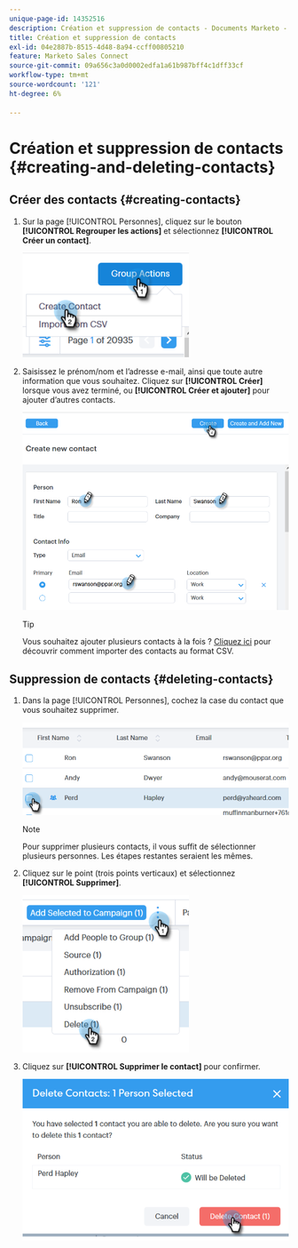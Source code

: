 ```yaml
---
unique-page-id: 14352516
description: Création et suppression de contacts - Documents Marketo - Documentation du produit
title: Création et suppression de contacts
exl-id: 04e2887b-8515-4d48-8a94-ccff00805210
feature: Marketo Sales Connect
source-git-commit: 09a656c3a0d0002edfa1a61b987bff4c1dff33cf
workflow-type: tm+mt
source-wordcount: '121'
ht-degree: 6%

---
```


# Création et suppression de contacts {#creating-and-deleting-contacts}

## Créer des contacts {#creating-contacts}

1. Sur la page [!UICONTROL Personnes], cliquez sur le bouton **[!UICONTROL Regrouper les actions]** et sélectionnez **[!UICONTROL Créer un contact]**.

   ![](assets/one-2.png)

1. Saisissez le prénom/nom et l’adresse e-mail, ainsi que toute autre information que vous souhaitez. Cliquez sur **[!UICONTROL Créer]** lorsque vous avez terminé, ou **[!UICONTROL Créer et ajouter]** pour ajouter d’autres contacts.

   ![](assets/two-2.png)

   >[!TIP]
   >
   >Vous souhaitez ajouter plusieurs contacts à la fois ? [Cliquez ici](/help/marketo/product-docs/marketo-sales-connect/people/managing-contacts/import-contacts-via-csv.md) pour découvrir comment importer des contacts au format CSV.

## Suppression de contacts {#deleting-contacts}

1. Dans la page [!UICONTROL Personnes], cochez la case du contact que vous souhaitez supprimer.

   ![](assets/three-2.png)

   >[!NOTE]
   >
   >Pour supprimer plusieurs contacts, il vous suffit de sélectionner plusieurs personnes. Les étapes restantes seraient les mêmes.

1. Cliquez sur le point (trois points verticaux) et sélectionnez **[!UICONTROL Supprimer]**.

   ![](assets/four-2.png)

1. Cliquez sur **[!UICONTROL Supprimer le contact]** pour confirmer.

   ![](assets/five-2.png)
